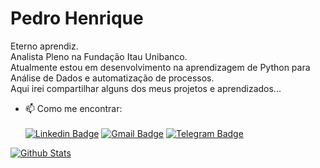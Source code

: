 # Pedro Henrique

Eterno aprendiz. <br>
Analista Pleno na Fundação Itau Unibanco. <br>
Atualmente estou em desenvolvimento na aprendizagem de Python para Análise de Dados e automatização de processos.<br>
Aqui irei compartilhar alguns dos meus projetos e aprendizados... <br>



- 📫 Como me encontrar: <br><br>
[![Linkedin Badge](https://img.shields.io/badge/-LinkedIn-blue?style=flat-square&logo=Linkedin&logoColor=white&link=https://www.linkedin.com/in/pedrohenriquecarvalhonunes/)](https://www.linkedin.com/in/pedrohenriquecarvalhonunes/)
[![Gmail Badge](https://img.shields.io/badge/-Gmail-c14438?style=flat-square&logo=Gmail&logoColor=white&link=mailto:nunes.pedrohc@gmail.com)](mailto:nunes.pedrohc@gmail.com)
[![Telegram Badge](https://img.shields.io/badge/-Telegram-1ca0f1?style=flat-square&labelColor=1ca0f1&logo=telegram&logoColor=white&link=https://t.me/phnuness/)](https://t.me/phnuness/)

[![Github Stats](https://github-readme-stats.vercel.app/api?username=phnuness&hide=[%22issues%22,%22prs%22,%22contribs%22]&show_icons=true&theme=merko)](https://github.com/phnuness)
